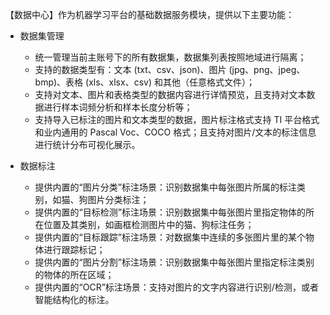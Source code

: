
【数据中心】作为机器学习平台的基础数据服务模块，提供以下主要功能：

- 数据集管理
  - 统一管理当前主账号下的所有数据集，数据集列表按照地域进行隔离；
  - 支持的数据类型有：文本 (txt、csv、json)、图片 (jpg、png、jpeg、bmp)、表格 (xls、xlsx、csv) 和其他（任意格式文件）；
  - 支持对文本、图片和表格类型的数据内容进行详情预览，且支持对文本数据进行样本词频分析和样本长度分析等；
  - 支持导入已标注的图片和文本类型的数据，图片标注格式支持 TI 平台格式和业内通用的 Pascal Voc、COCO 格式；且支持对图片/文本的标注信息进行统计分布可视化展示。

- 数据标注
  - 提供内置的“图片分类”标注场景：识别数据集中每张图片所属的标注类别，如猫、狗图片分类标注；
  - 提供内置的“目标检测”标注场景：识别数据集中每张图片里指定物体的所在位置及其类别，如画框检测图片中的猫、狗标注任务；
  - 提供内置的“目标跟踪”标注场景：对数据集中连续的多张图片里的某个物体进行跟踪标记；
  - 提供内置的“图片分割”标注场景：识别数据集中每张图片里指定标注类别的物体的所在区域；
  - 提供内置的“OCR”标注场景：支持对图片的文字内容进行识别/检测，或者智能结构化的标注。
  

